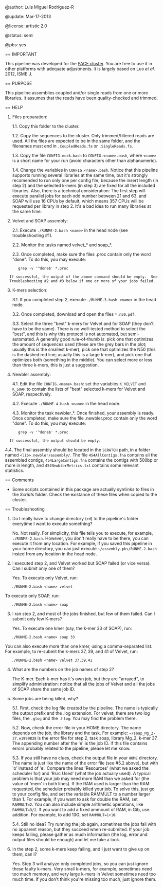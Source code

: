 @author: Luis Miguel Rodriguez-R <lmrodriguezr at gmail dot com>

@update: Mar-17-2013

@license: artistic 2.0

@status: semi

@pbs: yes

== IMPORTANT

This pipeline was developed for the [PACE cluster](http://pace.gatech.edu/).  You
are free to use it in other platforms with adequate adjustments.  It is largely
based on Luo _et al._ 2012, ISME J.

== PURPOSE

This pipeline assemblies coupled and/or single reads from one or more libraries.
It assumes that the reads have been quality-checked and trimmed.

== HELP

1. Files preparation:

   1.1. Copy this folder to the cluster.
   
   1.2. Copy the sequences to the cluster.  Only trimmed/filtered reads are used.
      All the files are expected to be in the same folder, and the filenames must
      end in `.CoupledReads.fa` or `.SingleReads.fa`.
   
   1.3. Copy the file `CONFIG.mock.bash` to `CONFIG.<name>.bash`, where `<name>` is a
      short name for your run (avoid characters other than alphanumeric).
   
   1.4. Change the variables in `CONFIG.<name>.bash`.  Notice that this pipeline
      supports running several libraries at the same time, but it's strongly
      recomended to run only one per config file, because the insert length
      (in step 2) and the selected k-mers (in step 3) are fixed for all the
      included libraries.  Also, there is a technical consideration:  The first
      step will execute parallel jobs for each odd number between 21 and 63, and
      SOAP will use 16 CPUs by default, which means 357 CPUs will be requested
      per library in step 2.  It's a bad idea to run many libraries at the same
      time.

2. Velvet and SOAP assembly:
   
   2.1. Execute `./RUNME-2.bash <name>` in the head node (see troubleshooting #1).
   
   2.2. Monitor the tasks named velvet_* and soap_*.
   
   2.3. Once completed, make sure the files .proc contain only the
      word "done".  To do this, you may execute:
```
      grep -v '^done$' *.proc
```

      If successful, the output of the above command should be empty.  See
      Troubleshooting #2 and #3 below if one or more of your jobs failed.

3. K-mers selection:
   
   3.1. If you completed step 2, execute `./RUNME-3.bash <name>` in the head
      node.
   
   3.2. Once completed, download and open the files `*.n50.pdf`.
   
   3.3. Select the three "best" k-mers for Velvet and for SOAP (they don't
      have to be the same).  There is no well-tested method to select the
      "best", and this is why this protocol is not automated, but semi-
      automated.  A generally good rule-of-thumb is: pick one that optimizes
      the amount of sequences used (these are the grey bars in the plot;
      usually this is the smallest k-mer), pick one that optimizes the N50
      (this is the dashed red line; usually this is a large k-mer), and pick
      one that optimizes both (something in the middle).  You can select
      more or less than three k-mers, this is just a suggestion.

4. Newbler assembly:
   
   4.1. Edit the file `CONFIG.<name>.bash`: set the variables `K_VELVET` and
      `K_SOAP` to contain the lists of "best" selected k-mers for Velvet and
      SOAP, respectively.
   
   4.2. Execute `./RUNME-4.bash <name>` in the head node.
   
   4.3. Monitor the task newbler_*.  Once finished, your assembly is ready.
      Once completed, make sure the file .newbler.proc contain only the
      word "done".  To do this, you may execute:
```
      grep -v '^done$' *.proc
```
      If successful, the output should be empty.
   
   4.4. The final assembly should be located in the `SCRATCH` path, in a folder
      named `<lib>.newbler/assembly/`.  The file `454AllContigs.fna` contains
      all the assembled contigs, `454LargeContigs.fna` contains the contigs
      with 500bp or more in length, and `454NewblerMetrics.txt` contains some
      relevant statistics.


== Comments

* Some scripts contained in this package are actually symlinks to files in the
  _Scripts_ folder.  Check the existance of these files when copied to
  the cluster.

== Troubleshooting

1. Do I really have to change directory (`cd`) to the pipeline's folder everytime
   I want to execute something?
   
   No.  Not really.  For simplicity, this file tells you to execute, for example,
   `./RUNME-2.bash`.  However, you don't really have to be there, you can execute it
   from any location.  For example, if you saved this pipeline in your home
   directory, you can just execute `~/assembly.pbs/RUNME-2.bash` insted from any
   location in the head node.

2. I executed step 2, and Velvet worked but SOAP failed (or vice versa).  Can I
   submit only one of them?

   Yes.  To execute only Velvet, run:
```
   ./RUNME-2.bash <name> velvet
```

   To execute only SOAP, run:
```
   ./RUNME-2.bash <name> soap
```

3. I ran step 2, and most of the jobs finished, but few of them failed.  Can I
   submit only few K-mers?

   Yes.  To execute one kmer (say, the k-mer 33 of SOAP), run:
```
   ./RUNME-2.bash <name> soap 33
```

   You can also execute more than one kmer, using a comma-separated list.  For
   example, to re-submit the k-mers 37, 39, and 41 of Velvet, run:
```
   ./RUNME-2.bash <name> velvet 37,39,41
```

4. What are the numbers on the job names of step 2?

   The K-mer.  Each k-mer has it's own job, but they are "arrayed", to simplify
   administration: notice that all the jobs of Velvet and all the jobs of SOAP
   share the same job ID.

5. Some jobs are being killed, why?

   5.1. First, check the log file created by the pipeline.  The name is typically
      the output prefix and the .log extension.  For velvet, there are two log files,
      the `.glog` and the `.hlog`.  You may find the problem there.

   5.2. Now, check the error file in your HOME directory.  The name depends on the
      job, the library and the task.  For example: `~/soap_Mg_2-37.e1999838` is the
      error file for step 2, task soap, library Mg_2, k-mer 37.  The appending
      number after the 'e' is the job ID.  If this file contains errors probably
      related to the pipeline, please let me know.

   5.3. If you still have no clues, check the output file in your `HOME` directory.  The
      name is just like the name of the error file (see #5.2 above), but with 'o'
      instead of 'e'.  Compare the lines 'Resources' (what we asked the scheduler for)
      and 'Rsrc Used' (what the job actually used).  A typical problem is that your
      job may need more RAM than we asked for (the value of 'mem' in both lines).  If
      the RAM used is larger than the RAM requested, the scheduler probably killed
      your job.  To solve this, just go to your config file, and set the variable
      RAMMULT to a number larger than 1.  For example, if you want to ask for double the
      RAM, set `RAMMULT=2`.  You can also include simple arithmetic operations, like
      `RAMMULT=3/2`.  If you want to add a fixed ammount of RAM, in Gib, use addition.
      For example, to add 10G, set `RAMMULT=1+10`.

   5.4.  Still no idea?  Try running the job again, sometimes the jobs fail with no
      apparent reason, but they succeed when re-submited.  If your job keeps failing,
      please gather as much information (the log, error and output files should be
      enough) and let me take a look.

6. In the step 2, some k-mers keep failing, and I just want to give up on them, can I?
   
   Yes.  Step 3 will analyze only completed jobs, so you can just ignore these faulty
   k-mers.  Very small k-mers, for example, sometimes need too much memory, and very
   large k-mers in Velvet sometimes need too much time.  If you don't think you're
   missing too much, just ignore them.

